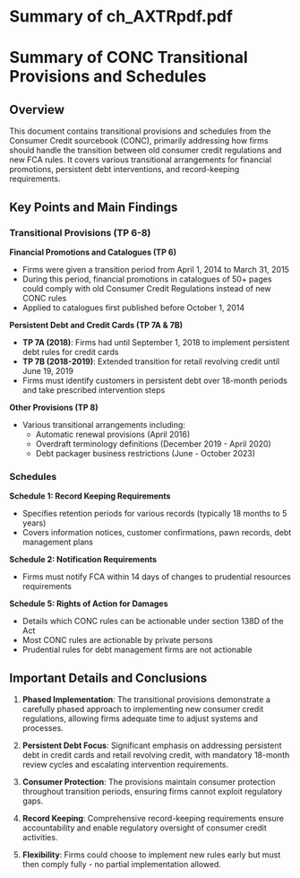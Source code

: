 # Summary of ch_AXTRpdf.pdf

# Summary of CONC Transitional Provisions and Schedules

## Overview
This document contains transitional provisions and schedules from the Consumer Credit sourcebook (CONC), primarily addressing how firms should handle the transition between old consumer credit regulations and new FCA rules. It covers various transitional arrangements for financial promotions, persistent debt interventions, and record-keeping requirements.

## Key Points and Main Findings

### Transitional Provisions (TP 6-8)

**Financial Promotions and Catalogues (TP 6)**
- Firms were given a transition period from April 1, 2014 to March 31, 2015
- During this period, financial promotions in catalogues of 50+ pages could comply with old Consumer Credit Regulations instead of new CONC rules
- Applied to catalogues first published before October 1, 2014

**Persistent Debt and Credit Cards (TP 7A & 7B)**
- **TP 7A (2018)**: Firms had until September 1, 2018 to implement persistent debt rules for credit cards
- **TP 7B (2018-2019)**: Extended transition for retail revolving credit until June 19, 2019
- Firms must identify customers in persistent debt over 18-month periods and take prescribed intervention steps

**Other Provisions (TP 8)**
- Various transitional arrangements including:
  - Automatic renewal provisions (April 2016)
  - Overdraft terminology definitions (December 2019 - April 2020)
  - Debt packager business restrictions (June - October 2023)

### Schedules

**Schedule 1: Record Keeping Requirements**
- Specifies retention periods for various records (typically 18 months to 5 years)
- Covers information notices, customer confirmations, pawn records, debt management plans

**Schedule 2: Notification Requirements**
- Firms must notify FCA within 14 days of changes to prudential resources requirements

**Schedule 5: Rights of Action for Damages**
- Details which CONC rules can be actionable under section 138D of the Act
- Most CONC rules are actionable by private persons
- Prudential rules for debt management firms are not actionable

## Important Details and Conclusions

1. **Phased Implementation**: The transitional provisions demonstrate a carefully phased approach to implementing new consumer credit regulations, allowing firms adequate time to adjust systems and processes.

2. **Persistent Debt Focus**: Significant emphasis on addressing persistent debt in credit cards and retail revolving credit, with mandatory 18-month review cycles and escalating intervention requirements.

3. **Consumer Protection**: The provisions maintain consumer protection throughout transition periods, ensuring firms cannot exploit regulatory gaps.

4. **Record Keeping**: Comprehensive record-keeping requirements ensure accountability and enable regulatory oversight of consumer credit activities.

5. **Flexibility**: Firms could choose to implement new rules early but must then comply fully - no partial implementation allowed.